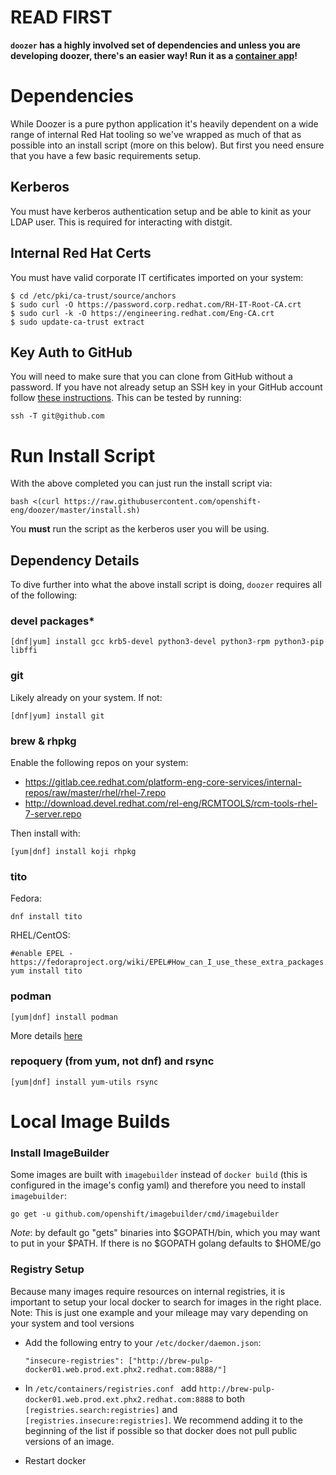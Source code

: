 # READ FIRST
**`doozer` has a highly involved set of dependencies and unless you are developing doozer, there's an easier way! Run it as a [container app](Container.md)!**


# Dependencies

While Doozer is a pure python application it's heavily dependent on a wide range of internal Red Hat tooling so we've wrapped as much of that as possible into an install script (more on this below). But first you need ensure that you have a few basic requirements setup.


## Kerberos
You must have kerberos authentication setup and be able to kinit as your LDAP user. This is required for interacting with distgit.

## Internal Red Hat Certs
You must have valid corporate IT certificates imported on your system:


```
$ cd /etc/pki/ca-trust/source/anchors
$ sudo curl -O https://password.corp.redhat.com/RH-IT-Root-CA.crt
$ sudo curl -k -O https://engineering.redhat.com/Eng-CA.crt
$ sudo update-ca-trust extract
```

## Key Auth to GitHub

You will need to make sure that you can clone from GitHub without a password. If you have not already setup an SSH key in your GitHub account follow [these instructions](https://help.github.com/articles/adding-a-new-ssh-key-to-your-github-account/). This can be tested by running:

`ssh -T git@github.com`

# Run Install Script

With the above completed you can just run the install script via:

`bash <(curl https://raw.githubusercontent.com/openshift-eng/doozer/master/install.sh)`

You **must** run the script as the kerberos user you will be using.

## Dependency Details

To dive further into what the above install script is doing, `doozer` requires all of the following:

### **devel packages***

`[dnf|yum] install gcc krb5-devel python3-devel python3-rpm python3-pip libffi`

### **git**

Likely already on your system. If not:

`[dnf|yum] install git`

### **brew & rhpkg**

Enable the following repos on your system:

- https://gitlab.cee.redhat.com/platform-eng-core-services/internal-repos/raw/master/rhel/rhel-7.repo
- http://download.devel.redhat.com/rel-eng/RCMTOOLS/rcm-tools-rhel-7-server.repo

Then install with:

`[yum|dnf] install koji rhpkg`


### **tito**

Fedora:

`dnf install tito`

RHEL/CentOS:
```
#enable EPEL - https://fedoraproject.org/wiki/EPEL#How_can_I_use_these_extra_packages.3F
yum install tito
```

### **podman**

`[yum|dnf] install podman`

More details [here](https://github.com/containers/libpod/blob/master/install.md)

### **repoquery** (from yum, not dnf) and **rsync**

`[yum|dnf] install yum-utils rsync`


# Local Image Builds

### Install ImageBuilder

Some images are built with `imagebuilder` instead of `docker build` (this is configured in the image's config yaml) and therefore you need to install `imagebuilder`:

 `go get -u github.com/openshift/imagebuilder/cmd/imagebuilder`

*Note*: by default go "gets" binaries into $GOPATH/bin, which you may want to put in your $PATH. If there is no $GOPATH golang defaults to $HOME/go

### Registry Setup

Because many images require resources on internal registries, it is important to setup your local docker to search for images in the right place.
Note: This is just one example and your mileage may vary depending on your system and tool versions

- Add the following entry to your `/etc/docker/daemon.json`:

    `"insecure-registries": ["http://brew-pulp-docker01.web.prod.ext.phx2.redhat.com:8888/"]`

- In `/etc/containers/registries.conf ` add `http://brew-pulp-docker01.web.prod.ext.phx2.redhat.com:8888` to both `[registries.search:registries]` and `[registries.insecure:registries]`. We recommend adding it to the beginning of the list if possible so that docker does not pull public versions of an image.

- Restart docker
